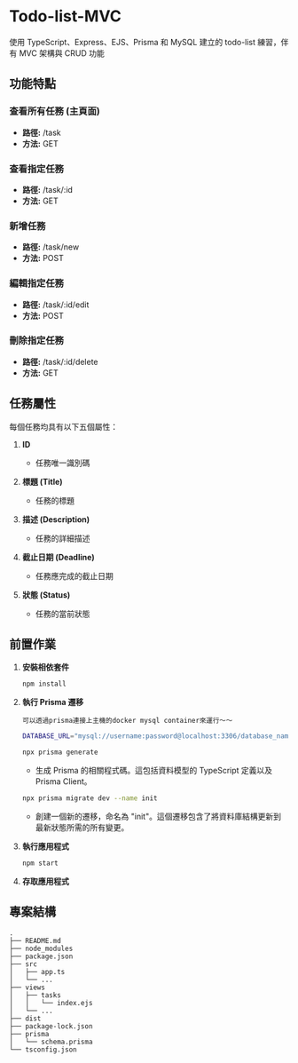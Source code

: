 # Todo-list-MVC

使用 TypeScript、Express、EJS、Prisma 和 MySQL 建立的 todo-list 練習，伴有 MVC 架構與 CRUD 功能

## 功能特點

### 查看所有任務 (主頁面)

- **路徑:** /task
- **方法:** GET

### 查看指定任務

- **路徑:** /task/:id
- **方法:** GET

### 新增任務

- **路徑:** /task/new
- **方法:** POST

### 編輯指定任務

- **路徑:** /task/:id/edit
- **方法:** POST

### 刪除指定任務

- **路徑:** /task/:id/delete
- **方法:** GET

## 任務屬性

每個任務均具有以下五個屬性：

1. **ID**

   - 任務唯一識別碼

2. **標題 (Title)**

   - 任務的標題

3. **描述 (Description)**

   - 任務的詳細描述

4. **截止日期 (Deadline)**

   - 任務應完成的截止日期

5. **狀態 (Status)**
   - 任務的當前狀態

## 前置作業

1. **安裝相依套件**

   ```bash
   npm install
   ```

2. **執行 Prisma 遷移**

   ```
   可以透過prisma連接上主機的docker mysql container來運行～～
   ```

   ```bash
   DATABASE_URL="mysql://username:password@localhost:3306/database_name"
   ```

   ```bash
   npx prisma generate
   ```

   - 生成 Prisma 的相關程式碼。這包括資料模型的 TypeScript 定義以及 Prisma Client。

   ```bash
   npx prisma migrate dev --name init
   ```

   - 創建一個新的遷移，命名為 "init"。這個遷移包含了將資料庫結構更新到最新狀態所需的所有變更。

3. **執行應用程式**

   ```bash
   npm start
   ```

4. **存取應用程式**

## 專案結構

```plaintext
.
├── README.md
├── node_modules
├── package.json
├── src
│   ├── app.ts
│   └── ...
├── views
│   ├── tasks
│   │   └── index.ejs
│   └── ...
├── dist
├── package-lock.json
├── prisma
│   └── schema.prisma
└── tsconfig.json
```
